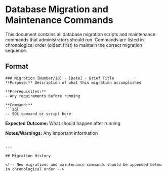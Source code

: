 # Database Migration and Maintenance Commands

This document contains all database migration scripts and maintenance commands that administrators should run. Commands are listed in chronological order (oldest first) to maintain the correct migration sequence.

## Format
```
### Migration [Number/ID] - [Date] - Brief Title
**Purpose:** Description of what this migration accomplishes

**Prerequisites:**
- Any requirements before running

**Command:**
```sql
-- SQL command or script here
```

**Expected Outcome:** What should happen after running

**Notes/Warnings:** Any important information
```

---

## Migration History

<!-- New migrations and maintenance commands should be appended below in chronological order -->

